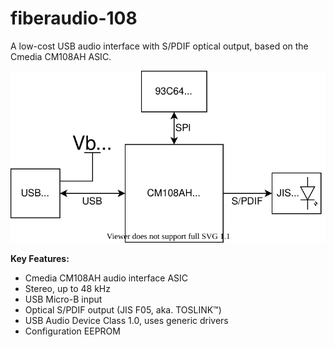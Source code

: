 # fiberaudio-108

A low-cost USB audio interface with S/PDIF optical output, based on the Cmedia CM108AH ASIC.

<center><img src="doc/block-schem.svg" /></center>

**Key Features:**

* Cmedia CM108AH audio interface ASIC
* Stereo, up to 48 kHz
* USB Micro-B input
* Optical S/PDIF output (JIS F05, aka. TOSLINK&trade;)
* USB Audio Device Class 1.0, uses generic drivers
* Configuration EEPROM